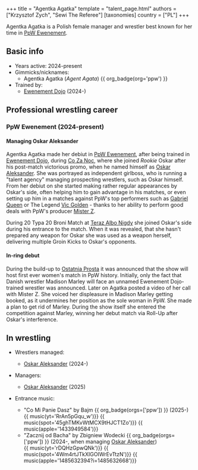 +++
title = "Agentka Agatka"
template = "talent_page.html"
authors = ["Krzysztof Zych", "Sewi The Referee"]
[taxonomies]
country = ["PL"]
+++

Agentka Agatka is a Polish female manager and wrestler best known for her time in [PpW Ewenement](@/o/ppw.md).

## Basic info

* Years active: 2024-present
* Gimmicks/nicknames:
  - Agentka Agatka (_Agent Agata_) {{ org_badge(org='ppw') }}
* Trained by:
  - [Ewenement Dojo](@/o/ewenement-dojo.md) (2024-)
 
## Professional wrestling career

### PpW Ewenement (2024-present)

#### Managing Oskar Aleksander

Agentka Agatka made her debiut in [PpW Ewenement](@/o/ppw.md), after being trained in [Ewenement Dojo](@/o/ewenement-dojo.md), during [Co Za Noc](@/e/ppw/2024-10-26-ppw-co-za-noc.md), where she joined _Rookie_ Oskar after his post-match victorious promo, when he named himself as [Oskar Aleksander](@/w/oskar-aleksander.md). She was portrayed as independent girlboss, who is running a "talent agency" managing prospecting wrestlers, such as Oskar himself. From her debiut on she started making rather regular appearances by Oskar's side, often helping him to gain advantage in his matches, or even setting up him in a matches against PpW's top performers such as [Gabriel Queen](@/w/gabriel-queen.md) or The Legend [Vic Golden](@/w/vic-golden.md) - thanks to her ability to perform good deals with PpW's producer [Mister Z](@/w/mister-z.md). 

During 20 Typa 20 Broni Match at [Teraz Albo Nigdy](content/e/ppw/2025-03-15-ppw-teraz-albo-nigdy.md) she joined Oskar's side during his entrance to the match. When it was revealed, that she hasn't prepared any weapon for Oskar she was used as a weapon herself, delivering multiple Groin Kicks to Oskar's opponents. 

#### In-ring debut

During the build-up to [Ostatnia Prosta](@/e/ppw/2025-04-30-ppw-ostatnia-prosta.md) it was announced that the show will host first ever women's match in PpW history. Initially, only the fact that Danish wrestler Madison Marley will face an unnamed Ewenement Dojo-trained wrestler was announced. Later on Agatka posted a video of her call with Mister Z. She voiced her displeasure in Madison Marley getting booked, as it undermines her position as the sole woman in PpW. She made a plan to get rid of Marley. During the show itself she entered the competition against Marley, winning her debut match via Roll-Up after Oskar's interference. 

## In wrestling

* Wrestlers managed:
  - [Oskar Aleksander](@/w/oskar-aleksander.md) (2024-)
 
* Managers:
  - [Oskar Aleksander](@/w/oskar-aleksander.md) (2025)
 
* Entrance music:
  - "Co Mi Panie Dasz" by Bajm
    {{ org_badge(orgs=['ppw']) }} (2025-) <br>
    {{ music(yt='RrAn5pGqu_w')}}
    {{ music(spot='45ghTMKvWtMCX9tHJCT1Zo')}}
    {{ music(apple='1433949584')}}
  - "Zacznij od Bacha" by Zbigniew Wodecki
    {{ org_badge(orgs=['ppw']) }} (2024-, when managing [Oskar Aleksander](@/w/oskar-aleksander.md)) <br>
    {{ music(yt='rDQHzGpwQNk')}}
    {{ music(spot='4Wm4rtJTkXIGOIWrEvTtzN')}}
    {{ music(apple='1485632394?i=1485632668')}}
